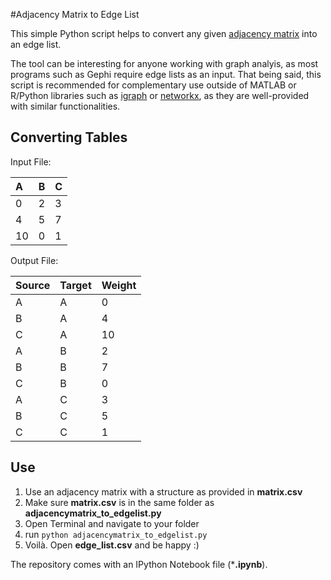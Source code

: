 #Adjacency Matrix to Edge List

This simple Python script helps to convert any given [adjacency matrix](http://en.wikipedia.org/wiki/Adjacency_matrix) into an edge list.

The tool can be interesting for anyone working with graph analyis, as most programs such as Gephi require edge lists as an input. That being said, this script is recommended for complementary use outside of MATLAB or R/Python libraries such as [igraph](http://igraph.org/r/doc/conversion.html) or [networkx](http://networkx.github.io/documentation/latest/reference/convert.html), as they are well-provided with similar functionalities.

Converting Tables
-----

Input File:

| A  | B  | C |
| :--- |:--- | :--- |
| 0 | 2 | 3 |
| 4 | 5 | 7 |
| 10 | 0 | 1 |

Output File:

| Source  | Target  | Weight |
| :--- |:--- | :--- |
| A | A | 0 |
| B | A | 4 |
| C | A | 10 |
| A | B | 2 |
| B | B | 7 |
| C | B | 0 |
| A | C | 3 |
| B | C | 5 |
| C | C | 1 |

Use
-----

1.  Use an adjacency matrix with a structure as provided in **matrix.csv**
2.  Make sure **matrix.csv** is in the same folder as **adjacencymatrix_to_edgelist.py**
3.  Open Terminal and navigate to your folder
5.  run ```python adjacencymatrix_to_edgelist.py```
6.  Voilà. Open **edge_list.csv** and be happy :)

The repository comes with an IPython Notebook file (***.ipynb**).
